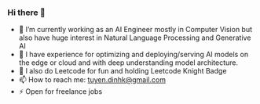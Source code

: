 ### Hi there 👋

<!--
**dinhkt/Dinhkt** is a ✨ _special_ ✨ repository because its `README.md` (this file) appears on your GitHub profile.

Here are some ideas to get you started:
-->
- 🔭 I’m currently working as an AI Engineer mostly in Computer Vision but also have huge interest in Natural Language Processing and Generative AI
- 🌱 I have experience for optimizing and deploying/serving AI models on the edge or cloud and with deep understanding model architecture.
- 🌱 I also do Leetcode for fun and holding Leetcode Knight Badge
- 📫 How to reach me: tuyen.dinhk@gmail.com
- ⚡ Open for freelance jobs
